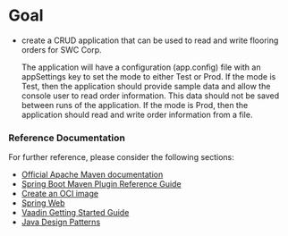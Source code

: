 # Goal
* create a CRUD application that can be used to read and write flooring orders for SWC Corp.
  
  The application will have a configuration (app.config) file with an appSettings key to set the mode to either Test or Prod. If the mode is Test, then the application should provide sample data and allow the console user to read order information. This data should not be saved between runs of the application. If the mode is Prod, then the application should read and write order information from a file.

### Reference Documentation
For further reference, please consider the following sections:

* [Official Apache Maven documentation](https://maven.apache.org/guides/index.html)
* [Spring Boot Maven Plugin Reference Guide](https://docs.spring.io/spring-boot/docs/2.3.2.RELEASE/maven-plugin/reference/html/)
* [Create an OCI image](https://docs.spring.io/spring-boot/docs/2.3.2.RELEASE/maven-plugin/reference/html/#build-image)
* [Spring Web](https://docs.spring.io/spring-boot/docs/2.3.2.RELEASE/reference/htmlsingle/#boot-features-developing-web-applications)
* [Vaadin Getting Started Guide](https://vaadin.com/docs/v14/flow/getting-started/getting-started-overview.html)
* [Java Design Patterns](https://java-design-patterns.com/)
